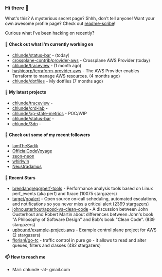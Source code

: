 ### Hi there 👋

What's this? A mysterious secret page? Shhh, don't tell anyone!
Want your own awesome profile page? Check out [readme-scribe](https://github.com/muesli/readme-scribe)!

Curious what I've been hacking on recently?

#### 👷 Check out what I'm currently working on

- [chlunde/status-bar](https://github.com/chlunde/status-bar) -  (today)
- [crossplane-contrib/provider-aws](https://github.com/crossplane-contrib/provider-aws) - Crossplane AWS Provider (today)
- [chlunde/traceview](https://github.com/chlunde/traceview) -  (1 month ago)
- [hashicorp/terraform-provider-aws](https://github.com/hashicorp/terraform-provider-aws) - The AWS Provider enables Terraform to manage AWS resources. (4 months ago)
- [chlunde/dotfiles](https://github.com/chlunde/dotfiles) - My dotfiles (7 months ago)

#### 🌱 My latest projects

- [chlunde/traceview](https://github.com/chlunde/traceview) - 
- [chlunde/crd-lab](https://github.com/chlunde/crd-lab) - 
- [chlunde/xp-state-metrics](https://github.com/chlunde/xp-state-metrics) - POC/WIP
- [chlunde/status-bar](https://github.com/chlunde/status-bar) - 
- [chlunde/3dp](https://github.com/chlunde/3dp) - 



#### 👯 Check out some of my recent followers

- [IamTheSadik](https://github.com/IamTheSadik)
- [OfficialCodeVoyage](https://github.com/OfficialCodeVoyage)
- [zeon-neon](https://github.com/zeon-neon)
- [whirlwin](https://github.com/whirlwin)
- [Neustradamus](https://github.com/Neustradamus)

#### 🌟 Recent Stars

- [brendangregg/perf-tools](https://github.com/brendangregg/perf-tools) - Performance analysis tools based on Linux perf_events (aka perf) and ftrace (10075 stargazers)
- [target/goalert](https://github.com/target/goalert) - Open source on-call scheduling, automated escalations, and notifications so you never miss a critical alert (2399 stargazers)
- [johnousterhout/aposd-vs-clean-code](https://github.com/johnousterhout/aposd-vs-clean-code) - A discussion between John Ousterhout and Robert Martin about differences between John&#39;s book &#34;A Philosophy of Software Design&#34; and Bob&#39;s book &#34;Clean Code&#34;. (839 stargazers)
- [upbound/example-project-aws](https://github.com/upbound/example-project-aws) - Example control plane project for AWS (2 stargazers)
- [florianl/go-tc](https://github.com/florianl/go-tc) - traffic control in pure go - it allows to read and alter queues, filters and classes (482 stargazers)

#### 📫 How to reach me

- Mail: chlunde -at- gmail.com
